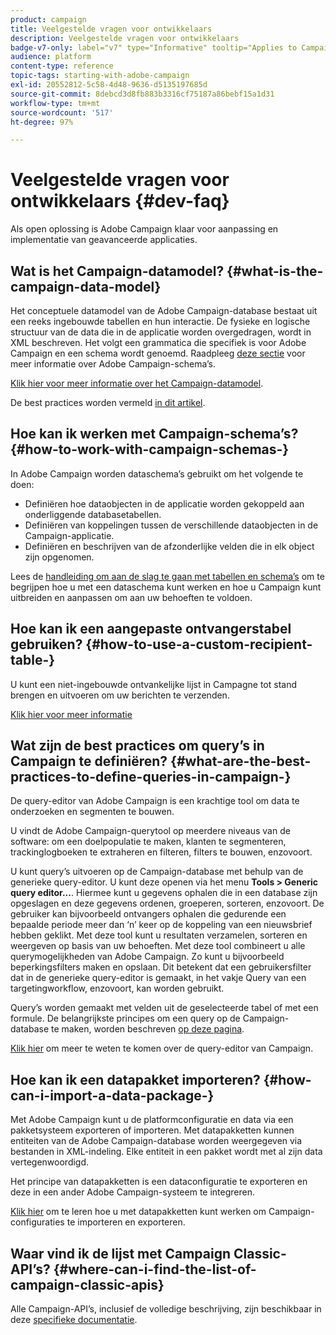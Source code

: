 ```yaml
---
product: campaign
title: Veelgestelde vragen voor ontwikkelaars
description: Veelgestelde vragen voor ontwikkelaars
badge-v7-only: label="v7" type="Informative" tooltip="Applies to Campaign Classic v7 only"
audience: platform
content-type: reference
topic-tags: starting-with-adobe-campaign
exl-id: 20552812-5c58-4d48-9636-d5135197685d
source-git-commit: 8debcd3d8fb883b3316cf75187a86bebf15a1d31
workflow-type: tm+mt
source-wordcount: '517'
ht-degree: 97%

---
```


# Veelgestelde vragen voor ontwikkelaars {#dev-faq}



Als open oplossing is Adobe Campaign klaar voor aanpassing en implementatie van geavanceerde applicaties.

## Wat is het Campaign-datamodel? {#what-is-the-campaign-data-model}

Het conceptuele datamodel van de Adobe Campaign-database bestaat uit een reeks ingebouwde tabellen en hun interactie. De fysieke en logische structuur van de data die in de applicatie worden overgedragen, wordt in XML beschreven. Het volgt een grammatica die specifiek is voor Adobe Campaign en een schema wordt genoemd. Raadpleeg [deze sectie](../../configuration/using/about-schema-edition.md) voor meer informatie over Adobe Campaign-schema’s.

[Klik hier voor meer informatie over het Campaign-datamodel](https://helpx.adobe.com/nl/campaign/kb/acc-datamodel.html).

De best practices worden vermeld [in dit artikel](../../configuration/using/data-model-best-practices.md).

## Hoe kan ik werken met Campaign-schema’s? {#how-to-work-with-campaign-schemas-}

In Adobe Campaign worden dataschema’s gebruikt om het volgende te doen:

* Definiëren hoe dataobjecten in de applicatie worden gekoppeld aan onderliggende databasetabellen.
* Definiëren van koppelingen tussen de verschillende dataobjecten in de Campaign-applicatie.
* Definiëren en beschrijven van de afzonderlijke velden die in elk object zijn opgenomen.

Lees de [handleiding om aan de slag te gaan met tabellen en schema’s](../../configuration/using/about-schema-edition.md) om te begrijpen hoe u met een dataschema kunt werken en hoe u Campaign kunt uitbreiden en aanpassen om aan uw behoeften te voldoen.

## Hoe kan ik een aangepaste ontvangerstabel gebruiken? {#how-to-use-a-custom-recipient-table-}

U kunt een niet-ingebouwde ontvankelijke lijst in Campagne tot stand brengen en uitvoeren om uw berichten te verzenden.

[Klik hier voor meer informatie](../../configuration/using/about-custom-recipient-table.md)

## Wat zijn de best practices om query’s in Campaign te definiëren? {#what-are-the-best-practices-to-define-queries-in-campaign-}

De query-editor van Adobe Campaign is een krachtige tool om data te onderzoeken en segmenten te bouwen.

U vindt de Adobe Campaign-querytool op meerdere niveaus van de software: om een doelpopulatie te maken, klanten te segmenteren, trackinglogboeken te extraheren en filteren, filters te bouwen, enzovoort.

U kunt query’s uitvoeren op de Campaign-database met behulp van de generieke query-editor. U kunt deze openen via het menu **Tools > Generic query editor...**. Hiermee kunt u gegevens ophalen die in een database zijn opgeslagen en deze gegevens ordenen, groeperen, sorteren, enzovoort. De gebruiker kan bijvoorbeeld ontvangers ophalen die gedurende een bepaalde periode meer dan ‘n’ keer op de koppeling van een nieuwsbrief hebben geklikt. Met deze tool kunt u resultaten verzamelen, sorteren en weergeven op basis van uw behoeften. Met deze tool combineert u alle querymogelijkheden van Adobe Campaign. Zo kunt u bijvoorbeeld beperkingsfilters maken en opslaan. Dit betekent dat een gebruikersfilter dat in de generieke query-editor is gemaakt, in het vakje Query van een targetingworkflow, enzovoort, kan worden gebruikt.

Query’s worden gemaakt met velden uit de geselecteerde tabel of met een formule. De belangrijkste principes om een query op de Campaign-database te maken, worden beschreven [op deze pagina](../../platform/using/about-queries-in-campaign.md).

[Klik hier](../../workflow/using/query.md) om meer te weten te komen over de query-editor van Campaign.

## Hoe kan ik een datapakket importeren? {#how-can-i-import-a-data-package-}

Met Adobe Campaign kunt u de platformconfiguratie en data via een pakketsysteem exporteren of importeren. Met datapakketten kunnen entiteiten van de Adobe Campaign-database worden weergegeven via bestanden in XML-indeling. Elke entiteit in een pakket wordt met al zijn data vertegenwoordigd.

Het principe van datapakketten is een dataconfiguratie te exporteren en deze in een ander Adobe Campaign-systeem te integreren.

[Klik hier](../../platform/using/working-with-data-packages.md) om te leren hoe u met datapakketten kunt werken om Campaign-configuraties te importeren en exporteren.

## Waar vind ik de lijst met Campaign Classic-API’s? {#where-can-i-find-the-list-of-campaign-classic-apis}

Alle Campaign-API’s, inclusief de volledige beschrijving, zijn beschikbaar in deze [specifieke documentatie](https://experienceleague.adobe.com/developer/campaign-api/api/index.html?lang=nl).
